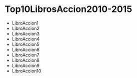 # Top10LibrosAccion2010-2015
- LibroAccion1
- LibroAccion2
- LibroAccion3
- LibroAccion4
- LibroAccion5
- LibroAccion6
- LibroAccion7
- LibroAccion8
- LibroAccion9
- LibroAccion10